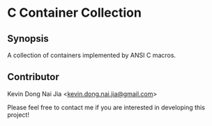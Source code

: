 # C Container Collection

## Synopsis

A collection of containers implemented by ANSI C macros.

## Contributor

Kevin Dong Nai Jia <<kevin.dong.nai.jia@gmail.com>>

Please feel free to contact me if you are interested in developing this project!
